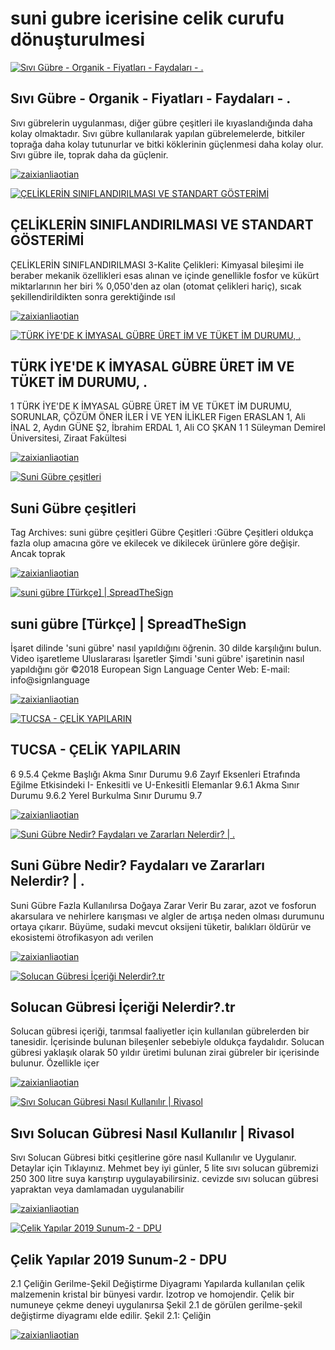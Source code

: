 # suni gubre icerisine celik curufu dönuşturulmesi
<a href="https://mnn.zoosnet.net/LR/Chatpre.aspx?id=MNN94995150&p=https://topgrinding.com/" target="_blank">![Sıvı Gübre - Organik - Fiyatları - Faydaları - .](https://github.com/technlg/images/blob/main/19.jpg)</a>
## Sıvı Gübre - Organik - Fiyatları - Faydaları - .
Sıvı gübrelerin uygulanması, diğer gübre çeşitleri ile kıyaslandığında daha kolay olmaktadır. Sıvı gübre kullanılarak yapılan gübrelemelerde, bitkiler toprağa daha kolay tutunurlar ve bitki köklerinin güçlenmesi daha kolay olur. Sıvı gübre ile, toprak daha da güçlenir.
<a href="https://mnn.zoosnet.net/LR/Chatpre.aspx?id=MNN94995150&p=https://topgrinding.com/" target="_blank"><img src="https://github.com/technlg/images/raw/main/chat11.jpg" alt="zaixianliaotian"/></a><a href="//whatsapp.shibangsoft.com/WhatsApp.php" ><img src="https://github.com/technlg/images/raw/main/chat11.png" alt=""></a>
<a href="https://mnn.zoosnet.net/LR/Chatpre.aspx?id=MNN94995150&p=https://topgrinding.com/" target="_blank">![ÇELİKLERİN SINIFLANDIRILMASI VE STANDART GÖSTERİMİ](https://github.com/technlg/images/blob/main/11.jpg)</a>
## ÇELİKLERİN SINIFLANDIRILMASI VE STANDART GÖSTERİMİ
ÇELİKLERİN SINIFLANDIRILMASI 3-Kalite Çelikleri: Kimyasal bileşimi ile beraber mekanik özellikleri esas alınan ve içinde genellikle fosfor ve kükürt miktarlarının her biri % 0,050'den az olan (otomat çelikleri hariç), sıcak şekillendirildikten sonra gerektiğinde ısıl
<a href="https://mnn.zoosnet.net/LR/Chatpre.aspx?id=MNN94995150&p=https://topgrinding.com/" target="_blank"><img src="https://github.com/technlg/images/raw/main/chat11.jpg" alt="zaixianliaotian"/></a><a href="//whatsapp.shibangsoft.com/WhatsApp.php" ><img src="https://github.com/technlg/images/raw/main/chat11.png" alt=""></a>
<a href="https://mnn.zoosnet.net/LR/Chatpre.aspx?id=MNN94995150&p=https://topgrinding.com/" target="_blank">![TÜRK İYE'DE K İMYASAL GÜBRE ÜRET İM VE TÜKET İM DURUMU, .](https://github.com/technlg/images/blob/main/26.jpg)</a>
## TÜRK İYE'DE K İMYASAL GÜBRE ÜRET İM VE TÜKET İM DURUMU, .
1 TÜRK İYE'DE K İMYASAL GÜBRE ÜRET İM VE TÜKET İM DURUMU, SORUNLAR, ÇÖZÜM ÖNER İLER İ VE YEN İLİKLER Figen ERASLAN 1, Ali İNAL 2, Aydın GÜNE Ş2, İbrahim ERDAL 1, Ali CO ŞKAN 1 1 Süleyman Demirel Üniversitesi, Ziraat Fakültesi
<a href="https://mnn.zoosnet.net/LR/Chatpre.aspx?id=MNN94995150&p=https://topgrinding.com/" target="_blank"><img src="https://github.com/technlg/images/raw/main/chat11.jpg" alt="zaixianliaotian"/></a><a href="//whatsapp.shibangsoft.com/WhatsApp.php" ><img src="https://github.com/technlg/images/raw/main/chat11.png" alt=""></a>
<a href="https://mnn.zoosnet.net/LR/Chatpre.aspx?id=MNN94995150&p=https://topgrinding.com/" target="_blank">![Suni Gübre çeşitleri](https://github.com/technlg/images/blob/main/24.jpg)</a>
## Suni Gübre çeşitleri
Tag Archives: suni gübre çeşitleri Gübre Çeşitleri :Gübre Çeşitleri oldukça fazla olup amacına göre ve ekilecek ve dikilecek ürünlere göre değişir. Ancak toprak
<a href="https://mnn.zoosnet.net/LR/Chatpre.aspx?id=MNN94995150&p=https://topgrinding.com/" target="_blank"><img src="https://github.com/technlg/images/raw/main/chat11.jpg" alt="zaixianliaotian"/></a><a href="//whatsapp.shibangsoft.com/WhatsApp.php" ><img src="https://github.com/technlg/images/raw/main/chat11.png" alt=""></a>
<a href="https://mnn.zoosnet.net/LR/Chatpre.aspx?id=MNN94995150&p=https://topgrinding.com/" target="_blank">![suni gübre [Türkçe] | SpreadTheSign](https://github.com/technlg/images/blob/main/59.jpg)</a>
## suni gübre [Türkçe] | SpreadTheSign
İşaret dilinde 'suni gübre' nasıl yapıldığını öğrenin. 30 dilde karşılığını bulun. Video işaretleme Uluslararası İşaretler Şimdi 'suni gübre' işaretinin nasıl yapıldığını gör ©2018 European Sign Language Center Web: E-mail: info@signlanguage 
<a href="https://mnn.zoosnet.net/LR/Chatpre.aspx?id=MNN94995150&p=https://topgrinding.com/" target="_blank"><img src="https://github.com/technlg/images/raw/main/chat11.jpg" alt="zaixianliaotian"/></a><a href="//whatsapp.shibangsoft.com/WhatsApp.php" ><img src="https://github.com/technlg/images/raw/main/chat11.png" alt=""></a>
<a href="https://mnn.zoosnet.net/LR/Chatpre.aspx?id=MNN94995150&p=https://topgrinding.com/" target="_blank">![TUCSA - ÇELİK YAPILARIN](https://github.com/technlg/images/blob/main/3.jpg)</a>
## TUCSA - ÇELİK YAPILARIN
6 9.5.4 Çekme Başlığı Akma Sınır Durumu 9.6 Zayıf Eksenleri Etrafında Eğilme Etkisindeki I- Enkesitli ve U-Enkesitli Elemanlar 9.6.1 Akma Sınır Durumu 9.6.2 Yerel Burkulma Sınır Durumu 9.7 
<a href="https://mnn.zoosnet.net/LR/Chatpre.aspx?id=MNN94995150&p=https://topgrinding.com/" target="_blank"><img src="https://github.com/technlg/images/raw/main/chat11.jpg" alt="zaixianliaotian"/></a><a href="//whatsapp.shibangsoft.com/WhatsApp.php" ><img src="https://github.com/technlg/images/raw/main/chat11.png" alt=""></a>
<a href="https://mnn.zoosnet.net/LR/Chatpre.aspx?id=MNN94995150&p=https://topgrinding.com/" target="_blank">![Suni Gübre Nedir? Faydaları ve Zararları Nelerdir? | .](https://github.com/technlg/images/blob/main/41.jpg)</a>
## Suni Gübre Nedir? Faydaları ve Zararları Nelerdir? | .
Suni Gübre Fazla Kullanılırsa Doğaya Zarar Verir Bu zarar, azot ve fosforun akarsulara ve nehirlere karışması ve algler de artışa neden olması durumunu ortaya çıkarır. Büyüme, sudaki mevcut oksijeni tüketir, balıkları öldürür ve ekosistemi ötrofikasyon adı verilen
<a href="https://mnn.zoosnet.net/LR/Chatpre.aspx?id=MNN94995150&p=https://topgrinding.com/" target="_blank"><img src="https://github.com/technlg/images/raw/main/chat11.jpg" alt="zaixianliaotian"/></a><a href="//whatsapp.shibangsoft.com/WhatsApp.php" ><img src="https://github.com/technlg/images/raw/main/chat11.png" alt=""></a>
<a href="https://mnn.zoosnet.net/LR/Chatpre.aspx?id=MNN94995150&p=https://topgrinding.com/" target="_blank">![Solucan Gübresi İçeriği Nelerdir?.tr](https://github.com/technlg/images/blob/main/23.jpg)</a>
## Solucan Gübresi İçeriği Nelerdir?.tr
Solucan gübresi içeriği, tarımsal faaliyetler için kullanılan gübrelerden bir tanesidir. İçerisinde bulunan bileşenler sebebiyle oldukça faydalıdır. Solucan gübresi yaklaşık olarak 50 yıldır üretimi bulunan zirai gübreler bir içerisinde bulunur. Özellikle içer
<a href="https://mnn.zoosnet.net/LR/Chatpre.aspx?id=MNN94995150&p=https://topgrinding.com/" target="_blank"><img src="https://github.com/technlg/images/raw/main/chat11.jpg" alt="zaixianliaotian"/></a><a href="//whatsapp.shibangsoft.com/WhatsApp.php" ><img src="https://github.com/technlg/images/raw/main/chat11.png" alt=""></a>
<a href="https://mnn.zoosnet.net/LR/Chatpre.aspx?id=MNN94995150&p=https://topgrinding.com/" target="_blank">![Sıvı Solucan Gübresi Nasıl Kullanılır | Rivasol](https://github.com/technlg/images/blob/main/46.jpg)</a>
## Sıvı Solucan Gübresi Nasıl Kullanılır | Rivasol
Sıvı Solucan Gübresi bitki çeşitlerine göre nasıl Kullanılır ve Uygulanır. Detaylar için Tıklayınız. Mehmet bey iyi günler, 5 lite sıvı solucan gübremizi 250 300 litre suya karıştırıp uygulayabilirsiniz. cevizde sıvı solucan gübresi yapraktan veya damlamadan uygulanabilir 
<a href="https://mnn.zoosnet.net/LR/Chatpre.aspx?id=MNN94995150&p=https://topgrinding.com/" target="_blank"><img src="https://github.com/technlg/images/raw/main/chat11.jpg" alt="zaixianliaotian"/></a><a href="//whatsapp.shibangsoft.com/WhatsApp.php" ><img src="https://github.com/technlg/images/raw/main/chat11.png" alt=""></a>
<a href="https://mnn.zoosnet.net/LR/Chatpre.aspx?id=MNN94995150&p=https://topgrinding.com/" target="_blank">![Çelik Yapılar 2019 Sunum-2 - DPU](https://github.com/technlg/images/blob/main/14.jpg)</a>
## Çelik Yapılar 2019 Sunum-2 - DPU
2.1 Çeliğin Gerilme-Şekil Değiştirme Diyagramı Yapılarda kullanılan çelik malzemenin kristal bir bünyesi vardır. İzotrop ve homojendir. Çelik bir numuneye çekme deneyi uygulanırsa Şekil 2.1 de görülen gerilme-şekil değiştirme diyagramı elde edilir. Şekil 2.1: Çeliğin 
<a href="https://mnn.zoosnet.net/LR/Chatpre.aspx?id=MNN94995150&p=https://topgrinding.com/" target="_blank"><img src="https://github.com/technlg/images/raw/main/chat11.jpg" alt="zaixianliaotian"/></a><a href="//whatsapp.shibangsoft.com/WhatsApp.php" ><img src="https://github.com/technlg/images/raw/main/chat11.png" alt=""></a>
